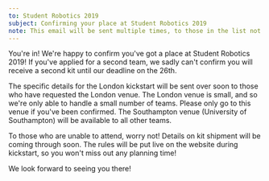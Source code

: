 ```yaml
---
to: Student Robotics 2019
subject: Confirming your place at Student Robotics 2019
note: This email will be sent multiple times, to those in the list not in the "Contacted" segment
---
```


You're in! We're happy to confirm you've got a place at Student Robotics 2019! If you've applied for a second team, we sadly can't confirm you will receive a second kit until our deadline on the 26th.

The specific details for the London kickstart will be sent over soon to those who have requested the London venue. The London venue is small, and so we're only able to handle a small number of teams. Please only go to this venue if you've been confirmed. The Southampton venue (University of Southampton) will be available to all other teams.

To those who are unable to attend, worry not! Details on kit shipment will be coming through soon. The rules will be put live on the website during kickstart, so you won't miss out any planning time!

We look forward to seeing you there!
